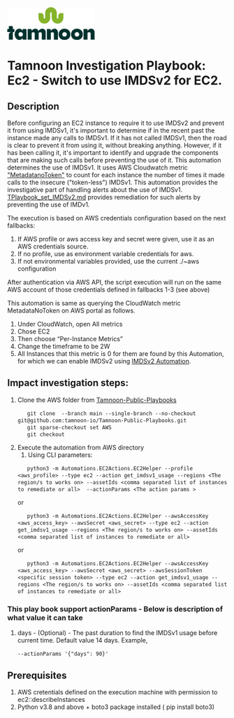 
<img src="../../images/icons/Tamnoon.png" width="200"/>

# Tamnoon Investigation Playbook: Ec2 - Switch to use IMDSv2 for EC2.

## Description
Before configuring an EC2 instance to require it to use IMDSv2 and prevent it from using IMDSv1, it's important to determine if in the recent past the instance made any calls to IMDSv1. If it has not called IMDSv1, then the road is clear to prevent it from using it, without breaking anything. However, if it has been calling it, it's important to identify and upgrade the components that are making such calls before preventing the use of it. This automation determines the use of IMDSv1. It uses AWS Cloudwatch metric ["MetadatanoToken"](https://docs.aws.amazon.com/AWSEC2/latest/UserGuide/viewing_metrics_with_cloudwatch.html#ec2-cloudwatch-metrics) to count for each instance the number of times it made calls to the insecure ("token-less") IMDSv1.
This automation provides the investigative part of handling alerts about the use of IMDSv1. [TPlaybook_set_IMDSv2.md](https://github.com/tamnoon-io/Tamnoon-Public-Playbooks/blob/main/AWS/EC2/TPlaybook_set_IMDSv2.md) provides remediation for such alerts by preventing the use of IMDv1.

The execution is based on AWS credentials configuration based on the next fallbacks:
1. If AWS profile or aws access key and secret were given, use it as an AWS credentials source.
2. If no profile, use as environment variable credentials for aws.
3. If not environmental variables provided, use the current ./~aws configuration

After authentication via AWS API, the script execution will run on the same AWS account of those credentials defined in fallbacks 1-3 (see above)

This automation is same as querying the CloudWatch metric MetadataNoToken on AWS portal as follows.
   1. Under CloudWatch, open All metrics
   2. Chose EC2
   3. Then choose “Per-Instance Metrics”
   4. Change the timeframe to be 2W
   4. All Instances that this metric is 0 for them are found by this Automation, for which we can enable IMDSv2 using [IMDSv2 Automation](https://github.com/tamnoon-io/Tamnoon-Public-Playbooks/blob/main/AWS/EC2/TPlaybook_set_IMDSv2.md).



## Impact investigation steps:
1. Clone the AWS folder from  [Tamnoon-Public-Playbooks](https://github.com/tamnoon-io/Tamnoon-Public-Playbooks)
   ``````
      git clone  --branch main --single-branch --no-checkout git@github.com:tamnoon-io/Tamnoon-Public-Playbooks.git
      git sparse-checkout set AWS
      git checkout

   ``````  
2. Execute the automation from AWS directory
   1. Using CLI parameters:  
   ```
      python3 -m Automations.EC2Actions.EC2Helper --profile <aws_profile> --type ec2 --action get_imdsv1_usage --regions <The region/s to works on> --assetIds <comma separated list of instances to remediate or all>  --actionParams <The action params >
   ```  
   or  
   ```
      python3 -m Automations.EC2Actions.EC2Helper --awsAccessKey <aws_access_key> --awsSecret <aws_secret> --type ec2 --action get_imdsv1_usage --regions <The region/s to works on> --assetIds <comma separated list of instances to remediate or all>  
   ```  
   or  
   ```
      python3 -m Automations.EC2Actions.EC2Helper --awsAccessKey <aws_access_key> --awsSecret <aws_secret> --awsSessionToken <specific session token> --type ec2 --action get_imdsv1_usage --regions <The region/s to works on> --assetIds <comma separated list of instances to remediate or all>  
   ```  

### This play book support actionParams - Below is description of what value it can take      
1. days - (Optional) - The past duration to find the IMDSv1 usage before current time. Default value 14 days. Example,
   ```
   --actionParams '{"days": 90}'  
   ```  
    

## Prerequisites 
1. AWS cretentials defined on the execution machine with permission to ec2::describeInstances
2. Python v3.8  and above + boto3 package installed ( pip install boto3)



